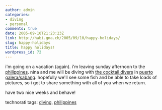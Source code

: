 ```yaml
---
author: admin
categories:
- diving
- personal
comments: true
date: 2005-09-10T21:23:23Z
link: http://habi.gna.ch/2005/09/10/happy-holidays/
slug: happy-holidays
title: happy holidays!
wordpress_id: 72
---
```


i'm going on a vacation (again). i'm leaving sunday afternoon to the [philippines](http://www.tourism.gov.ph/). nina and me will be diving with [the cocktail divers](http://www.wetexpedition.de/) in [puerto galera/sabang](http://www.google.com/search?&q=puerto+galera/sabang). hopefully we'll see some fish and be able to take loads of pictures, so i got to share something with all of you when we return.



have two nice weeks and behave!





technorati tags: [diving](http://www.technorati.com/tag/diving), [philippines](http://www.technorati.com/tag/philippines)
